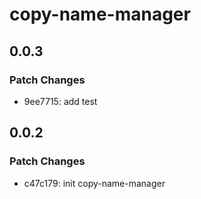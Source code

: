 # copy-name-manager

## 0.0.3

### Patch Changes

- 9ee7715: add test

## 0.0.2

### Patch Changes

- c47c179: init copy-name-manager
